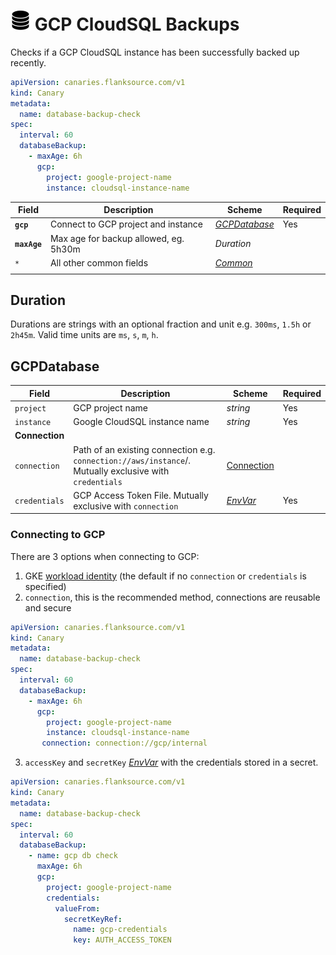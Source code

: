 # <img src='https://raw.githubusercontent.com/flanksource/flanksource-ui/main/src/icons/database2.svg' style='height: 32px'/> GCP CloudSQL Backups

Checks if a GCP CloudSQL instance has been successfully backed up recently.

```yaml title="gcp-database.yaml"
apiVersion: canaries.flanksource.com/v1
kind: Canary
metadata:
  name: database-backup-check
spec:
  interval: 60
  databaseBackup:
    - maxAge: 6h
      gcp:
        project: google-project-name
        instance: cloudsql-instance-name
```

| Field | Description | Scheme | Required |
| ----- | ----------- | ------ | -------- |
| **`gcp`** | Connect to GCP project and instance | [*GCPDatabase*](#gcpdatabase) | Yes |
| **`maxAge`** | Max age for backup allowed, eg. 5h30m | *Duration* |  |
| `*` | All other common fields | [*Common*](../common) | |
|  |  |  | |

## Duration

Durations are strings with an optional fraction and unit e.g.  `300ms`, `1.5h` or `2h45m`. Valid time units are `ms`, `s`, `m`, `h`.

## GCPDatabase

| Field | Description | Scheme | Required |
| ----- | ----------- | ------ | -------- |
| `project` | GCP project name | *string* | Yes |
| `instance` | Google CloudSQL instance name | *string* | Yes |
| **Connection** |  |  |  |
| `connection` | Path of an existing connection e.g. `connection://aws/instance`/. Mutually exclusive with `credentials` | [Connection](../../concepts/connections) |  |
| `credentials` | GCP Access Token File. Mutually exclusive with `connection` | [*EnvVar*](../../concepts/authentication/#envvar) | Yes |

### Connecting to GCP

There are 3 options when connecting to GCP:

1. GKE [workload identity](https://cloud.google.com/kubernetes-engine/docs/how-to/workload-identity) (the default if no `connection` or `credentials` is specified)
2. `connection`, this is the recommended method, connections are reusable and secure

```yaml title="aws-connection.yaml"
apiVersion: canaries.flanksource.com/v1
kind: Canary
metadata:
  name: database-backup-check
spec:
  interval: 60
  databaseBackup:
    - maxAge: 6h
      gcp:
        project: google-project-name
        instance: cloudsql-instance-name
       connection: connection://gcp/internal
```

3. `accessKey` and `secretKey` [*EnvVar*](../../concepts/authentication/#envvar) with the credentials stored in a secret.

```yaml title="aws.yaml"
apiVersion: canaries.flanksource.com/v1
kind: Canary
metadata:
  name: database-backup-check
spec:
  interval: 60
  databaseBackup:
    - name: gcp db check
      maxAge: 6h
      gcp:
        project: google-project-name
        credentials:
          valueFrom:
            secretKeyRef:
              name: gcp-credentials
              key: AUTH_ACCESS_TOKEN

```
